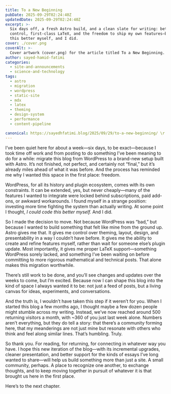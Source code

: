 ```yaml
---
title: To a New Beginning
pubDate: 2025-09-29T02:24:40Z
updatedDate: 2025-09-29T02:24:40Z
excerpt: >-
  Six days off, a fresh Astro build, and a clean slate for writing: better theming and layout
  control, first-class LaTeX, and the freedom to ship my own features—because I thought I could code
  this better myself, and I did.
cover: ./cover.png
coverAlt: >-
  Cover artwork (cover.png) for the article titled To a New Beginning.
author: sayed-hamid-fatimi
categories:
  - site-and-announcements
  - science-and-technology
tags:
  - astro
  - migration
  - wordpress
  - static-site
  - mdx
  - latex
  - theming
  - design-system
  - performance
  - content-pipeline

canonical: https://sayedhfatimi.blog/2025/09/29/to-a-new-beginning/ \r
---
```


I’ve been quiet here for about a week—six days, to be exact—because I took time off work and from posting to do something I’ve been meaning to do for a while: migrate this blog from WordPress to a brand-new setup built with Astro. It’s not finished, not perfect, and certainly not “final,” but it’s already miles ahead of what it was before. And the process has reminded me why I wanted this space in the first place: freedom.

WordPress, for all its history and plugin ecosystem, comes with its own constraints. It can be extended, yes, but never cheaply—many of the features I wanted to integrate were locked behind subscriptions, paid add-ons, or awkward workarounds. I found myself in a strange position: investing more time fighting the system than actually writing. At some point I thought, *I could code this better myself.* And I did.

So I made the decision to move. Not because WordPress was “bad,” but because I wanted to build something that felt like mine from the ground up. Astro gives me that. It gives me control over theming, layout, design, and presentability in a way I couldn’t have before. It gives me the ability to create and refine features myself, rather than wait for someone else’s plugin update. Most importantly, it gives me proper LaTeX support—something WordPress sorely lacked, and something I’ve been waiting on before committing to more rigorous mathematical and technical posts. That alone makes this migration worthwhile.

There’s still work to be done, and you’ll see changes and updates over the weeks to come, but I’m excited. Because now I can shape this blog into the kind of space I always wanted it to be: not just a feed of posts, but a living canvas for ideas, experiments, and conversations.

And the truth is, I wouldn’t have taken this step if it weren’t for you. When I started this blog a few months ago, I thought maybe a few dozen people might stumble across my writing. Instead, we’ve now reached around 500 returning visitors a month, with ~360 of you just last week alone. Numbers aren’t everything, but they do tell a story: that there’s a community forming here, that my meanderings are not just mine but resonate with others who think and feel along similar lines. That’s humbling. Truly.

So thank you. For reading, for returning, for connecting in whatever way you have. I hope this new iteration of the blog—with its incremental upgrades, cleaner presentation, and better support for the kinds of essays I’ve long wanted to share—will help us build something more than just a site. A small community, perhaps. A place to recognize one another, to exchange thoughts, and to keep moving together in pursuit of whatever it is that brought us here in the first place.

Here’s to the next chapter.
